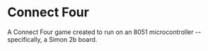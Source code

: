 # Connect Four

A Connect Four game created to run on an 8051 microcontroller -- specifically, a Simon 2b board. 